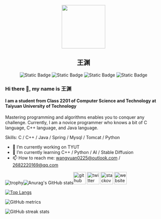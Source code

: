 <p align="center">
  <img width="140" src="https://avatars.githubusercontent.com/u/109222778?s=400&u=fd9623c00ec3ed875b9b0dee416af18454587236&v=4" />
  <h2 align="center">
    王渊
  </h2>
  <p align="center">
    <img alt="Static Badge" src="https://img.shields.io/badge/School-TYUT-green?color=hex">
    <img alt="Static Badge" src="https://img.shields.io/badge/CCST_(Big_Data_College)-pink?labelColor=hex">
    <img alt="Static Badge" src="https://img.shields.io/badge/Major-Computer_Science_and_Technology-purple?labelColor=hex">
    <img alt="Static Badge" src="https://img.shields.io/badge/All_Stars-18-green?color=yellow">
  </p>
</p>

### Hi there 👋, my name is 王渊
#### I am a student from Class 2201 of Computer Science and Technology at Taiyuan University of Technology

Mastering programming and algorithms enables you to conquer any challenge. Currently, I am a novice programmer who knows a bit of C language, C++ language, and Java language.

Skills: C / C++ / Java / Spring / Mysql / Tomcat / Python

- 🔭 I’m currently working on TYUT 
- 🌱 I’m currently learning C++ / Python / AI / Stable Diffusion 
- 📫 How to reach me: wangyuan0225@outlook.com / 2682220169@qq.com 

![trophy](https://github-profile-trophy.vercel.app/?username=wangyuan0225&rank=A,B,C)![Anurag's GitHub stats](https://github-readme-stats.vercel.app/api?username=wangyuan0225&count_private=true&show_icons=true&theme=radical)[<img src='https://cdn.jsdelivr.net/npm/simple-icons@3.0.1/icons/github.svg' alt='github' height='40'>](https://github.com/wangyuan0225)  [<img src='https://cdn.jsdelivr.net/npm/simple-icons@3.0.1/icons/twitter.svg' alt='twitter' height='40'>](https://twitter.com/wngyun309428850)  [<img src='https://cdn.jsdelivr.net/npm/simple-icons@3.0.1/icons/stackoverflow.svg' alt='stackoverflow' height='40'>](https://stackoverflow.com/users/19978046)  [<img src='https://cdn.jsdelivr.net/npm/simple-icons@3.0.1/icons/icloud.svg' alt='website' height='40'>](https://www.yunliyunwai.cn/u/baca1046eb9483fd39faf85750d1fe75/blog)  

[![Top Langs](https://github-readme-stats.vercel.app/api/top-langs/?username=wangyuan0225)](https://github.com/anuraghazra/github-readme-stats)

![GitHub metrics](https://metrics.lecoq.io/wangyuan0225)  

![GitHub streak stats](https://streak-stats.demolab.com/?user=wangyuan0225)  

